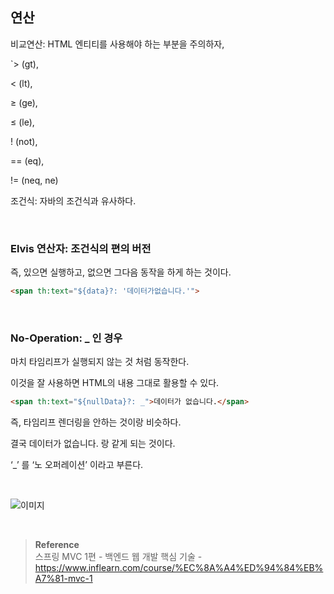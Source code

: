 ## 연산

비교연산: HTML 엔티티를 사용해야 하는 부분을 주의하자,

`> (gt),  

< (lt), 

≥ (ge), 

≤ (le), 

! (not), 

== (eq), 

!= (neq, ne)

조건식: 자바의 조건식과 유사하다.

<br/>

### Elvis 연산자: 조건식의 편의 버전

즉, 있으면 실행하고, 없으면 그다음 동작을 하게 하는 것이다.

```html
<span th:text="${data}?: '데이터가없습니다.'">
```

<br/>

### No-Operation: _ 인 경우

마치 타임리프가 실행되지 않는 것 처럼 동작한다. 

이것을 잘 사용하면 HTML의 내용 그대로 활용할 수 있다. 

```html
<span th:text="${nullData}?: _">데이터가 없습니다.</span>
```

즉, 타임리프 렌더링을 안하는 것이랑 비슷하다.

결국 <span>데이터가 없습니다.</span> 랑 같게 되는 것이다.

‘_’ 를 ‘노 오퍼레이션’ 이라고 부른다.


<br/>


![이미지](/programming/img/겨4.PNG)


<br/>

>**Reference** <br/>스프링 MVC 1편 - 백엔드 웹 개발 핵심 기술 - https://www.inflearn.com/course/%EC%8A%A4%ED%94%84%EB%A7%81-mvc-1